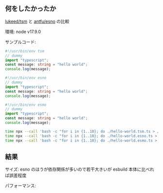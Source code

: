 ## 何をしたかったか

[lukeed/tsm](https://github.com/lukeed/tsm) と [antfu/esno](https://github.com/antfu/esno) の比較

環境: node v17.9.0

サンプルコード:

```ts
#!/usr/bin/env tsm
// dummy
import "typescript";
const message: string = "hello world";
console.log(message);
```

```ts
#!/usr/bin/env esno
// dummy
import "typescript";
const message: string = "hello world";
console.log(message);
```

```ts
#!/usr/bin/env esmo
// dummy
import "typescript";
const message: string = "hello world";
console.log(message);
```

```sh
time npx --call 'bash -c "for i in {1..10}; do ./hello-world.tsm.ts > /dev/null 2>&1; done"'
time npx --call 'bash -c "for i in {1..10}; do ./hello-world.esno.ts > /dev/null 2>&1; done"'
time npx --call 'bash -c "for i in {1..10}; do ./hello-world.esmo.ts > /dev/null 2>&1; done"'
```

## 結果

サイズ: esno のほうが依存関係が多いので若干大きいが esbuild 本体に比べれば誤差程度

パフォーマンス:
